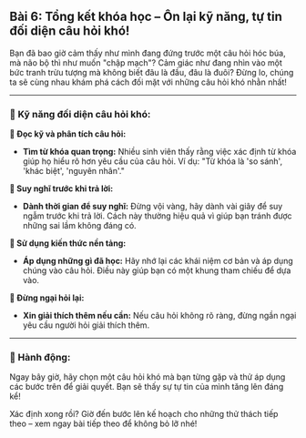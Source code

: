 ## Bài 6: Tổng kết khóa học – Ôn lại kỹ năng, tự tin đối diện câu hỏi khó!

Bạn đã bao giờ cảm thấy như mình đang đứng trước một câu hỏi hóc búa, mà não bộ thì như muốn "chập mạch"? Cảm giác như đang nhìn vào một bức tranh trừu tượng mà không biết đâu là đầu, đâu là đuôi? Đừng lo, chúng ta sẽ cùng nhau khám phá cách đối mặt với những câu hỏi khó nhằn nhất!

---

### 📌 Kỹ năng đối diện câu hỏi khó:

**🔹 Đọc kỹ và phân tích câu hỏi:**
- **Tìm từ khóa quan trọng:** Nhiều sinh viên thấy rằng việc xác định từ khóa giúp họ hiểu rõ hơn yêu cầu của câu hỏi. Ví dụ: "Từ khóa là 'so sánh', 'khác biệt', 'nguyên nhân'."

**🔹 Suy nghĩ trước khi trả lời:**
- **Dành thời gian để suy nghĩ:** Đừng vội vàng, hãy dành vài giây để suy ngẫm trước khi trả lời. Cách này thường hiệu quả vì giúp bạn tránh được những sai lầm không đáng có.

**🔹 Sử dụng kiến thức nền tảng:**
- **Áp dụng những gì đã học:** Hãy nhớ lại các khái niệm cơ bản và áp dụng chúng vào câu hỏi. Điều này giúp bạn có một khung tham chiếu để dựa vào.

**🔹 Đừng ngại hỏi lại:**
- **Xin giải thích thêm nếu cần:** Nếu câu hỏi không rõ ràng, đừng ngần ngại yêu cầu người hỏi giải thích thêm.

---

### 🚀 Hành động:

Ngay bây giờ, hãy chọn một câu hỏi khó mà bạn từng gặp và thử áp dụng các bước trên để giải quyết. Bạn sẽ thấy sự tự tin của mình tăng lên đáng kể!

Xác định xong rồi? Giờ đến bước lên kế hoạch cho những thử thách tiếp theo – xem ngay bài tiếp theo để không bỏ lỡ nhé!